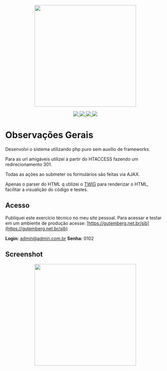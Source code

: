 <p align="center">
  <img width="320" src="https://i.imgur.com/JLTdaci.jpg">
</p>
<p align="center">


  <a href="https://www.mysql.com/">
    <img src="https://img.shields.io/badge/mysql-%234479A1.svg?&style=for-the-badge&logo=mysql&logoColor=white" />
  </a>

  <a href="https://getbootstrap.com/docs/3.3/">
    <img src="https://img.shields.io/badge/bootstrap-%237952B3.svg?&style=for-the-badge&logo=bootstrap&logoColor=white" />
  </a>
  <a href="https://jquery.com/">
    <img src="https://img.shields.io/badge/jquery-%230769AD.svg?&style=for-the-badge&logo=jquery&logoColor=white" />
  </a>
  <a href="https://php.net">
    <img src="https://img.shields.io/badge/php-%23777BB4.svg?&style=for-the-badge&logo=php&logoColor=white" />
  </a>
</p>

# Observações Gerais

Desenvolvi o sistema utilizando php puro sem auxílio de frameworks. 

Para as url amigáveis utilizei a partir do HTACCESS fazendo um redirecionamento 301.

Todas as ações ao submeter os formulários são feitas via AJAX.

Apenas o parser do HTML q utilizei o [TWIG](https://laravel.com/docs/7.x) para renderizar o HTML, facilitar a visualição do código e testes.


## Acesso

Publiquei este exercício técnico no meu site pessoal. Para acessar e testar em um ambiente de produção acesse: [https://gutemberg.net.br/sib](https://gutemberg.net.br/sib) 

**Login:** admin@admin.com.br
**Senha:** 0102


## Screenshot
<p align="center">
  <img width="320" src="https://i.imgur.com/kEz0AGA.jpg">
</p>







